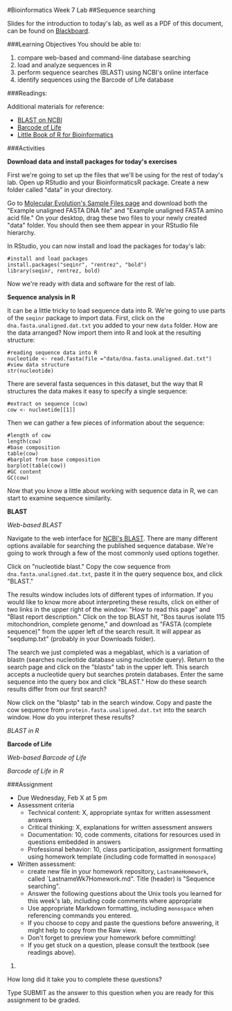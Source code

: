 #Bioinformatics Week 7 Lab
##Sequence searching

Slides for the introduction to today's lab, as well as a PDF of this document, can be found on [Blackboard](http://blackboard.uttyler.edu).

###Learning Objectives
You should be able to:

1. compare web-based and command-line database searching
2. load and analyze sequences in R
3. perform sequence searches (BLAST) using NCBI's online interface
4. identify sequences using the Barcode of Life database

###Readings:

Additional materials for reference:
* [BLAST on NCBI](http://blast.ncbi.nlm.nih.gov/Blast.cgi)
* [Barcode of Life](http://www.boldsystems.org)
* [Little Book of R for Bioinformatics](https://a-little-book-of-r-for-bioinformatics.readthedocs.org/en/latest/)

###Activities

**Download data and install packages for today's exercises**

First we're going to set up the files that we'll be using for the rest of today's lab. Open up RStudio and your BioinformaticsR package. Create a new folder called "data" in your directory.

Go to [Molecular Evolution's Sample Files page](http://www.molecularevolution.org/resources/fileformats) and download both the "Example unaligned FASTA DNA file" and "Example unaligned FASTA amino acid file." On your desktop, drag these two files to your newly created "data" folder. You should then see them appear in your RStudio file hierarchy.

In RStudio, you can now install and load the packages for today's lab:

```
#install and load packages
install.packages("seqinr", "rentrez", "bold")
library(seqinr, rentrez, bold)
```

Now we're ready with data and software for the rest of lab.

**Sequence analysis in R**

It can be a little tricky to load sequence data into R. We're going to use parts of the `seqinr` package to import data. First, click on the `dna.fasta.unaligned.dat.txt` you added to your new `data` folder. How are the data arranged? Now import them into R and look at the resulting structure:

```
#reading sequence data into R
nucleotide <- read.fasta(file ="data/dna.fasta.unaligned.dat.txt")
#view data structure
str(nucleotide)
```

There are several fasta sequences in this dataset, but the way that R structures the data makes it easy to specify a single sequence:

```
#extract on sequence (cow)
cow <- nucleotide[[1]]
```

Then we can gather a few pieces of information about the sequence:

```
#length of cow
length(cow)
#base composition
table(cow)
#barplot from base composition
barplot(table(cow))
#GC content
GC(cow)
```

Now that you know a little about working with sequence data in R, we can start to examine sequence similarity.

**BLAST**

*Web-based BLAST*

Navigate to the web interface for [NCBI's BLAST](http://blast.ncbi.nlm.nih.gov/Blast.cgi). There are many different options available for searching the published sequence database. We're going to work through a few of the most commonly used options together.

Click on "nucleotide blast." Copy the cow sequence from `dna.fasta.unaligned.dat.txt`, paste it in the query sequence box, and click "BLAST."

The results window includes lots of different types of information. If you would like to know more about interpreting these results, click on either of two links in the upper right of the window: "How to read this page" and "Blast report description." Click on the top BLAST hit, "Bos taurus isolate 115 mitochondrion, complete genome," and download as "FASTA (complete sequence)" from the upper left of the search result. It will appear as "seqdump.txt" (probably in your Downloads folder).

The search we just completed was a megablast, which is a variation of blastn (searches nucleotide database using nucleotide query). Return to the search page and click on the "blastx" tab in the upper left. This search accepts a nucleotide query but searches protein databases. Enter the same sequence into the query box and click "BLAST." How do these search results differ from our first search?

Now click on the "blastp" tab in the search window. Copy and paste the cow sequence from `protein.fasta.unaligned.dat.txt` into the search window. How do you interpret these results?

*BLAST in R*

**Barcode of Life**

*Web-based Barcode of Life*

*Barcode of Life in R*




###Assignment
* Due Wednesday, Feb X at 5 pm
* Assessment criteria
	* Technical content: X, appropriate syntax for written assessment answers
	* Critical thinking: X, explanations for written assessment answers
	* Documentation: 10, code comments, citations for resources used in questions embedded in answers
	* Professional behavior: 10, class participation, assignment formatting using homework template (including code formatted in `monospace`)
* Written assessment: 
	* create new file in your homework repository, `LastnameHomework`, called `LastnameWk7Homework.md". Title (header) is "Sequence searching".
	* Answer the following questions about the Unix tools you learned for this week's lab, including code comments where appropriate 				
	* Use appropriate Markdown formatting, including `monospace` when referencing commands you entered. 
	* If you choose to copy and paste the questions before answering, it might help to copy from the Raw view. 
	* Don't forget to preview your homework before committing! 
	* If you get stuck on a question, please consult the textbook (see readings above).
	
1.

How long did it take you to complete these questions?

Type SUBMIT as the answer to this question when you are ready for this assignment to be graded.
